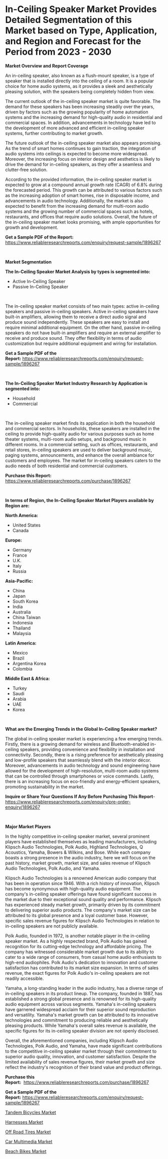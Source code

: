 <p><h1>In-Ceiling Speaker Market Provides Detailed Segmentation of this Market based on Type, Application, and Region and Forecast for the Period from 2023 - 2030</h1></p><p><strong>Market Overview and Report Coverage</strong></p>
<p><p>An in-ceiling speaker, also known as a flush-mount speaker, is a type of speaker that is installed directly into the ceiling of a room. It is a popular choice for home audio systems, as it provides a sleek and aesthetically pleasing solution, with the speakers being completely hidden from view.</p><p>The current outlook of the in-ceiling speaker market is quite favorable. The demand for these speakers has been increasing steadily over the years, driven by factors such as the growing popularity of home automation systems and the increasing demand for high-quality audio in residential and commercial spaces. In addition, advancements in technology have led to the development of more advanced and efficient in-ceiling speaker systems, further contributing to market growth.</p><p>The future outlook of the in-ceiling speaker market also appears promising. As the trend of smart homes continues to gain traction, the integration of audio systems into ceilings is expected to become more widespread. Moreover, the increasing focus on interior design and aesthetics is likely to drive the demand for in-ceiling speakers, as they offer a seamless and clutter-free solution.</p><p>According to the provided information, the in-ceiling speaker market is expected to grow at a compound annual growth rate (CAGR) of 6.8% during the forecasted period. This growth can be attributed to various factors such as the increasing adoption of smart homes, rise in disposable income, and advancements in audio technology. Additionally, the market is also expected to benefit from the increasing demand for multi-room audio systems and the growing number of commercial spaces such as hotels, restaurants, and offices that require audio solutions. Overall, the future of the in-ceiling speaker market looks promising, with ample opportunities for growth and development.</p></p>
<p><strong>Get a Sample PDF of the Report:</strong> <a href="https://www.reliableresearchreports.com/enquiry/request-sample/1896267">https://www.reliableresearchreports.com/enquiry/request-sample/1896267</a></p>
<p>&nbsp;</p>
<p><strong>Market Segmentation</strong></p>
<p><strong>The In-Ceiling Speaker Market Analysis by types is segmented into:</strong></p>
<p><ul><li>Active In-Ceiling Speaker</li><li>Passive In-Ceiling Speaker</li></ul></p>
<p>&nbsp;</p>
<p><p>The in-ceiling speaker market consists of two main types: active in-ceiling speakers and passive in-ceiling speakers. Active in-ceiling speakers have built-in amplifiers, allowing them to receive a direct audio signal and produce sound independently. These speakers are easy to install and require minimal additional equipment. On the other hand, passive in-ceiling speakers do not have built-in amplifiers and require an external amplifier to receive and produce sound. They offer flexibility in terms of audio customization but require additional equipment and wiring for installation.</p></p>
<p><strong>Get a Sample PDF of the Report:</strong>&nbsp;<a href="https://www.reliableresearchreports.com/enquiry/request-sample/1896267">https://www.reliableresearchreports.com/enquiry/request-sample/1896267</a></p>
<p>&nbsp;</p>
<p><strong>The In-Ceiling Speaker Market Industry Research by Application is segmented into:</strong></p>
<p><ul><li>Household</li><li>Commercial</li></ul></p>
<p>&nbsp;</p>
<p><p>The in-ceiling speaker market finds its application in both the household and commercial sectors. In households, these speakers are installed in the ceiling to provide high-quality audio for various purposes such as home theater systems, multi-room audio setups, and background music in different rooms. In a commercial setting, such as offices, restaurants, and retail stores, in-ceiling speakers are used to deliver background music, paging systems, announcements, and enhance the overall ambiance for customers and employees. The market for in-ceiling speakers caters to the audio needs of both residential and commercial customers.</p></p>
<p><strong>Purchase this Report:</strong>&nbsp; <a href="https://www.reliableresearchreports.com/purchase/1896267">https://www.reliableresearchreports.com/purchase/1896267</a></p>
<p>&nbsp;</p>
<p><strong>In terms of Region, the In-Ceiling Speaker Market Players available by Region are:</strong></p>
<p>
    <p> <strong> North America: </strong>
        <ul>
            <li>United States</li>
            <li>Canada</li>
        </ul>
        </p> 
    <p> <strong> Europe: </strong>
        <ul>
            <li>Germany</li>
            <li>France</li>
            <li>U.K.</li>
            <li>Italy</li>
            <li>Russia</li>
        </ul>
        </p> 
    <p> <strong> Asia-Pacific: </strong>
        <ul>
            <li>China</li>
            <li>Japan</li>
            <li>South Korea</li>
            <li>India</li>
            <li>Australia</li>
            <li>China Taiwan</li>
            <li>Indonesia</li>
            <li>Thailand</li>
            <li>Malaysia</li>
        </ul>
        </p> 
    <p> <strong> Latin America: </strong>
        <ul>
            <li>Mexico</li>
            <li>Brazil</li>
            <li>Argentina Korea</li>
            <li>Colombia</li>
        </ul>
        </p> 
    <p> <strong> Middle East & Africa: </strong>
        <ul>
            <li>Turkey</li>
            <li>Saudi</li>
            <li>Arabia</li>
            <li>UAE</li>
            <li>Korea</li>
        </ul>
    </p>
    </p>
<p>&nbsp;</p>
<p><strong>What are the Emerging Trends in the Global In-Ceiling Speaker market?</strong></p>
<p><p>The global in-ceiling speaker market is experiencing a few emerging trends. Firstly, there is a growing demand for wireless and Bluetooth-enabled in-ceiling speakers, providing convenience and flexibility in installation and connectivity. Secondly, there is a rising preference for aesthetically pleasing and low-profile speakers that seamlessly blend with the interior décor. Moreover, advancements in audio technology and sound engineering have allowed for the development of high-resolution, multi-room audio systems that can be controlled through smartphones or voice commands. Lastly, there is an increasing focus on eco-friendly and energy-efficient speakers, promoting sustainability in the market.</p></p>
<p><strong>Inquire or Share Your Questions If Any Before Purchasing This Report</strong>- <a href="https://www.reliableresearchreports.com/enquiry/pre-order-enquiry/1896267">https://www.reliableresearchreports.com/enquiry/pre-order-enquiry/1896267</a></p>
<p>&nbsp;</p>
<p><strong>Major Market Players</strong></p>
<p><p>In the highly competitive in-ceiling speaker market, several prominent players have established themselves as leading manufacturers, including Klipsch Audio Technologies, Polk Audio, Highland Technologies, Q Acoustics, Yamaha, Bowers & Wilkins, and Bose. While each company boasts a strong presence in the audio industry, here we will focus on the past history, market growth, market size, and sales revenue of Klipsch Audio Technologies, Polk Audio, and Yamaha.</p><p>Klipsch Audio Technologies is a renowned American audio company that has been in operation since 1946. With a rich history of innovation, Klipsch has become synonymous with high-quality audio equipment. The company's in-ceiling speaker offerings have found significant success in the market due to their exceptional sound quality and performance. Klipsch has experienced steady market growth, primarily driven by its commitment to delivering superior audio products. The company's market size can be attributed to its global presence and a loyal customer base. However, specific sales revenue figures for Klipsch Audio Technologies in relation to in-ceiling speakers are not publicly available.</p><p>Polk Audio, founded in 1972, is another notable player in the in-ceiling speaker market. As a highly respected brand, Polk Audio has gained recognition for its cutting-edge technology and affordable pricing. The company has witnessed considerable market growth due to its ability to cater to a wide range of consumers, from casual home audio enthusiasts to high-end audiophiles. Polk Audio's dedication to innovation and customer satisfaction has contributed to its market size expansion. In terms of sales revenue, the exact figures for Polk Audio's in-ceiling speakers are not readily accessible.</p><p>Yamaha, a long-standing leader in the audio industry, has a diverse range of in-ceiling speakers in its product lineup. The company, founded in 1887, has established a strong global presence and is renowned for its high-quality audio equipment across various segments. Yamaha's in-ceiling speakers have garnered widespread acclaim for their superior sound reproduction and versatility. Yamaha's market growth can be attributed to its innovative technologies and commitment to producing reliable and aesthetically pleasing products. While Yamaha's overall sales revenue is available, the specific figures for its in-ceiling speaker division are not openly disclosed.</p><p>Overall, the aforementioned companies, including Klipsch Audio Technologies, Polk Audio, and Yamaha, have made significant contributions to the competitive in-ceiling speaker market through their commitment to superior audio quality, innovation, and customer satisfaction. Despite the limited availability of sales revenue figures, their market growth and size reflect the industry's recognition of their brand value and product offerings.</p></p>
<p><strong>Purchase this Report:</strong>&nbsp;&nbsp;<a href="https://www.reliableresearchreports.com/purchase/1896267">https://www.reliableresearchreports.com/purchase/1896267</a></p>
<p></p>
<p><strong>Get a Sample PDF of the Report:</strong>&nbsp;<a href="https://www.reliableresearchreports.com/enquiry/request-sample/1896267">https://www.reliableresearchreports.com/enquiry/request-sample/1896267</a></p>
<p><p><a href="https://medium.com/@vergiekunze/tandem-bicycles-market-trends-forecast-and-competitive-analysis-to-2030-99d60d1597f3">Tandem Bicycles Market</a></p><p><a href="https://medium.com/@erickasauer/harnesses-market-outlook-industry-overview-and-forecast-2023-to-2030-725bda6e766b">Harnesses Market</a></p><p><a href="https://medium.com/@williammann19/off-road-tires-market-size-cagr-trends-2024-2030-1f84e7e5aef0">Off Road Tires Market</a></p><p><a href="https://medium.com/@jasonmartin866/car-multimedia-market-trends-and-market-analysis-forecasted-for-period-2023-2030-ce9db0a9debd">Car Multimedia Market</a></p><p><a href="https://medium.com/@joannebell6556/decoding-beach-bikes-market-metrics-market-share-trends-and-growth-patterns-c2e773ce7dd3">Beach Bikes Market</a></p></p>